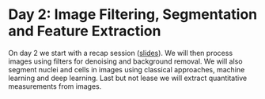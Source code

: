 # Day 2: Image Filtering, Segmentation and Feature Extraction

On day 2 we start with a recap session ([slides](https://github.com/BiAPoL/Quantitative_Bio_Image_Analysis_with_Python_2022/raw/main/docs/day2/recap_day1.pdf)). We  will then process images using filters for denoising and background removal. 
We will also segment nuclei and cells in images using classical approaches, machine learning and deep learning.
Last but not lease we will extract quantitative measurements from images.
